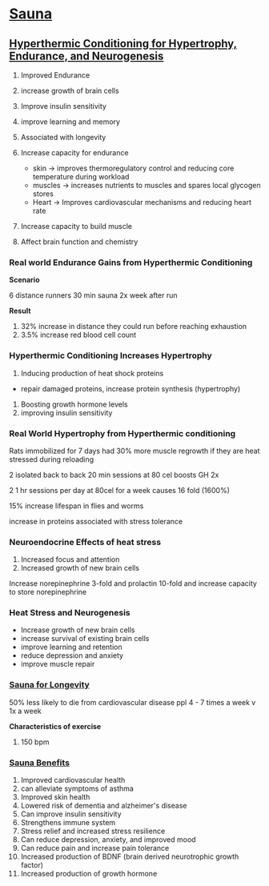 # [Sauna](https://tim.blog/2014/04/10/saunas-hyperthermic-conditioning-2/)

## [Hyperthermic Conditioning for Hypertrophy, Endurance, and Neurogenesis](https://www.youtube.com/embed/aHOlM-wlNjM)

1. Improved Endurance
1. increase growth of brain cells
1. Improve insulin sensitivity
1. improve learning and memory
1. Associated with longevity


1. Increase capacity for endurance
    * skin -> improves thermoregulatory control and reducing core temperature during workload
    * muscles -> increases nutrients to muscles and spares local glycogen stores
    * Heart -> Improves cardiovascular mechanisms and reducing heart rate
1. Increase capacity to build muscle
1. Affect brain function and chemistry

### Real world Endurance Gains from Hyperthermic Conditioning

**Scenario**

6 distance runners 30 min sauna 2x week after run

**Result**

1. 32% increase in distance they could run before reaching exhaustion
1. 3.5% increase red blood cell count

 ### Hyperthermic Conditioning Increases Hypertrophy

 1. Inducing production of heat shock proteins
   - repair damaged proteins, increase protein synthesis (hypertrophy)
 1. Boosting growth hormone levels
 1. improving insulin sensitivity
 
 ### Real World Hypertrophy from Hyperthermic conditioning
 
 Rats immobilized for 7 days had 30% more muscle regrowth if 
 they are heat stressed during reloading

2 isolated back to back 20 min sessions at 80 cel boosts GH 2x

2 1 hr sessions per day at 80cel for a week causes 16 fold (1600%)

15% increase lifespan in flies and worms

increase in proteins associated with stress tolerance

### Neuroendocrine Effects of heat stress

1. Increased focus and attention
1. Increased growth of new brain cells

Increase norepinephrine 3-fold and prolactin 10-fold
and increase capacity to store norepinephrine

### Heat Stress and Neurogenesis

- Increase growth of new brain cells
- increase survival of existing brain cells
- improve learning and retention
- reduce depression and anxiety 
- improve muscle repair




 ### [Sauna for Longevity](https://www.youtube.com/watch?annotation_id=annotation_485106851&feature=iv&src_vid=aHOlM-wlNjM&v=eWKBsh7YTXQ)


50% less likely to die from cardiovascular disease ppl
 4 - 7 times a week v 1x a week
 
 **Characteristics of exercise**
 
 1. 150 bpm


### [Sauna Benefits](https://mobile.twitter.com/AJA_Cortes/status/1068017153725554688)
1. Improved cardiovascular health
1. can alleviate symptoms of asthma
1. Improved skin health
1. Lowered risk of dementia and alzheimer's disease
1. Can improve insulin sensitivity
1. Strengthens immune system
1. Stress relief and increased stress resilience
1. Can reduce depression, anxiety, and improved mood
1. Can reduce pain and increase pain tolerance
1. Increased production of BDNF (brain derived neurotrophic growth factor)
1. Increased production of growth hormone



